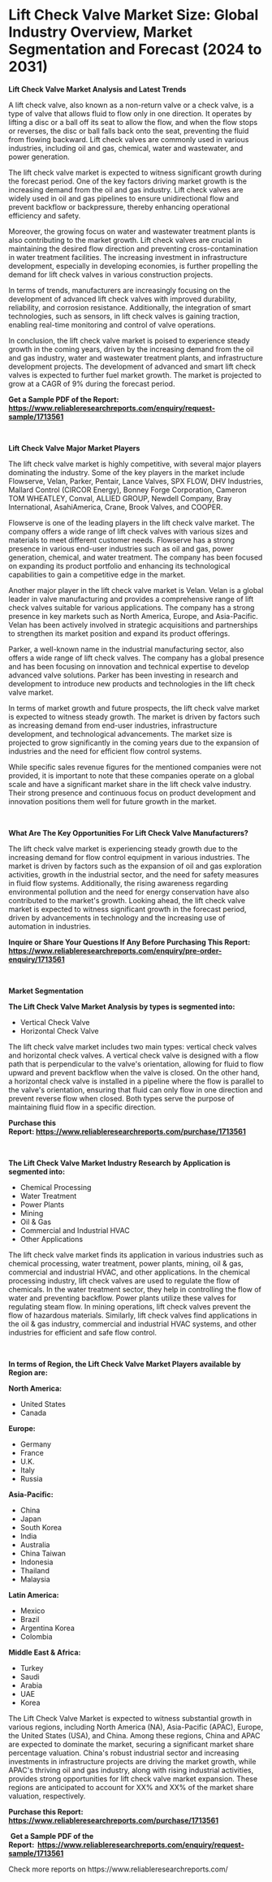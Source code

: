 <p><h1>Lift Check Valve Market Size: Global Industry Overview, Market Segmentation and Forecast (2024 to 2031)</h1></p><p><strong>Lift Check Valve Market Analysis and Latest Trends</strong></p>
<p><p>A lift check valve, also known as a non-return valve or a check valve, is a type of valve that allows fluid to flow only in one direction. It operates by lifting a disc or a ball off its seat to allow the flow, and when the flow stops or reverses, the disc or ball falls back onto the seat, preventing the fluid from flowing backward. Lift check valves are commonly used in various industries, including oil and gas, chemical, water and wastewater, and power generation.</p><p>The lift check valve market is expected to witness significant growth during the forecast period. One of the key factors driving market growth is the increasing demand from the oil and gas industry. Lift check valves are widely used in oil and gas pipelines to ensure unidirectional flow and prevent backflow or backpressure, thereby enhancing operational efficiency and safety.</p><p>Moreover, the growing focus on water and wastewater treatment plants is also contributing to the market growth. Lift check valves are crucial in maintaining the desired flow direction and preventing cross-contamination in water treatment facilities. The increasing investment in infrastructure development, especially in developing economies, is further propelling the demand for lift check valves in various construction projects.</p><p>In terms of trends, manufacturers are increasingly focusing on the development of advanced lift check valves with improved durability, reliability, and corrosion resistance. Additionally, the integration of smart technologies, such as sensors, in lift check valves is gaining traction, enabling real-time monitoring and control of valve operations.</p><p>In conclusion, the lift check valve market is poised to experience steady growth in the coming years, driven by the increasing demand from the oil and gas industry, water and wastewater treatment plants, and infrastructure development projects. The development of advanced and smart lift check valves is expected to further fuel market growth. The market is projected to grow at a CAGR of 9% during the forecast period.</p></p>
<p><strong>Get a Sample PDF of the Report:&nbsp; <a href="https://www.reliableresearchreports.com/enquiry/request-sample/1713561">https://www.reliableresearchreports.com/enquiry/request-sample/1713561</a></strong></p>
<p>&nbsp;</p>
<p><strong>Lift Check Valve Major Market Players</strong></p>
<p><p>The lift check valve market is highly competitive, with several major players dominating the industry. Some of the key players in the market include Flowserve, Velan, Parker, Pentair, Lance Valves, SPX FLOW, DHV Industries, Mallard Control (CIRCOR Energy), Bonney Forge Corporation, Cameron TOM WHEATLEY, Conval, ALLIED GROUP, Newdell Company, Bray International, AsahiAmerica, Crane, Brook Valves, and COOPER.</p><p>Flowserve is one of the leading players in the lift check valve market. The company offers a wide range of lift check valves with various sizes and materials to meet different customer needs. Flowserve has a strong presence in various end-user industries such as oil and gas, power generation, chemical, and water treatment. The company has been focused on expanding its product portfolio and enhancing its technological capabilities to gain a competitive edge in the market.</p><p>Another major player in the lift check valve market is Velan. Velan is a global leader in valve manufacturing and provides a comprehensive range of lift check valves suitable for various applications. The company has a strong presence in key markets such as North America, Europe, and Asia-Pacific. Velan has been actively involved in strategic acquisitions and partnerships to strengthen its market position and expand its product offerings.</p><p>Parker, a well-known name in the industrial manufacturing sector, also offers a wide range of lift check valves. The company has a global presence and has been focusing on innovation and technical expertise to develop advanced valve solutions. Parker has been investing in research and development to introduce new products and technologies in the lift check valve market.</p><p>In terms of market growth and future prospects, the lift check valve market is expected to witness steady growth. The market is driven by factors such as increasing demand from end-user industries, infrastructure development, and technological advancements. The market size is projected to grow significantly in the coming years due to the expansion of industries and the need for efficient flow control systems.</p><p>While specific sales revenue figures for the mentioned companies were not provided, it is important to note that these companies operate on a global scale and have a significant market share in the lift check valve industry. Their strong presence and continuous focus on product development and innovation positions them well for future growth in the market.</p></p>
<p>&nbsp;</p>
<p><strong>What Are The Key Opportunities For Lift Check Valve Manufacturers?</strong></p>
<p><p>The lift check valve market is experiencing steady growth due to the increasing demand for flow control equipment in various industries. The market is driven by factors such as the expansion of oil and gas exploration activities, growth in the industrial sector, and the need for safety measures in fluid flow systems. Additionally, the rising awareness regarding environmental pollution and the need for energy conservation have also contributed to the market's growth. Looking ahead, the lift check valve market is expected to witness significant growth in the forecast period, driven by advancements in technology and the increasing use of automation in industries.</p></p>
<p><strong>Inquire or Share Your Questions If Any Before Purchasing This Report: <a href="https://www.reliableresearchreports.com/enquiry/pre-order-enquiry/1713561">https://www.reliableresearchreports.com/enquiry/pre-order-enquiry/1713561</a></strong></p>
<p>&nbsp;</p>
<p><strong>Market Segmentation</strong></p>
<p><strong>The Lift Check Valve Market Analysis by types is segmented into:</strong></p>
<p><ul><li>Vertical Check Valve</li><li>Horizontal Check Valve</li></ul></p>
<p><p>The lift check valve market includes two main types: vertical check valves and horizontal check valves. A vertical check valve is designed with a flow path that is perpendicular to the valve's orientation, allowing for fluid to flow upward and prevent backflow when the valve is closed. On the other hand, a horizontal check valve is installed in a pipeline where the flow is parallel to the valve's orientation, ensuring that fluid can only flow in one direction and prevent reverse flow when closed. Both types serve the purpose of maintaining fluid flow in a specific direction.</p></p>
<p><strong>Purchase this Report:&nbsp;<a href="https://www.reliableresearchreports.com/purchase/1713561">https://www.reliableresearchreports.com/purchase/1713561</a></strong></p>
<p>&nbsp;</p>
<p><strong>The Lift Check Valve Market Industry Research by Application is segmented into:</strong></p>
<p><ul><li>Chemical Processing</li><li>Water Treatment</li><li>Power Plants</li><li>Mining</li><li>Oil & Gas</li><li>Commercial and Industrial HVAC</li><li>Other Applications</li></ul></p>
<p><p>The lift check valve market finds its application in various industries such as chemical processing, water treatment, power plants, mining, oil & gas, commercial and industrial HVAC, and other applications. In the chemical processing industry, lift check valves are used to regulate the flow of chemicals. In the water treatment sector, they help in controlling the flow of water and preventing backflow. Power plants utilize these valves for regulating steam flow. In mining operations, lift check valves prevent the flow of hazardous materials. Similarly, lift check valves find applications in the oil & gas industry, commercial and industrial HVAC systems, and other industries for efficient and safe flow control.</p></p>
<p>&nbsp;</p>
<p><strong>In terms of Region, the Lift Check Valve Market Players available by Region are:</strong></p>
<p>
    <p> <strong> North America: </strong>
        <ul>
            <li>United States</li>
            <li>Canada</li>
        </ul>
        </p> 
    <p> <strong> Europe: </strong>
        <ul>
            <li>Germany</li>
            <li>France</li>
            <li>U.K.</li>
            <li>Italy</li>
            <li>Russia</li>
        </ul>
        </p> 
    <p> <strong> Asia-Pacific: </strong>
        <ul>
            <li>China</li>
            <li>Japan</li>
            <li>South Korea</li>
            <li>India</li>
            <li>Australia</li>
            <li>China Taiwan</li>
            <li>Indonesia</li>
            <li>Thailand</li>
            <li>Malaysia</li>
        </ul>
        </p> 
    <p> <strong> Latin America: </strong>
        <ul>
            <li>Mexico</li>
            <li>Brazil</li>
            <li>Argentina Korea</li>
            <li>Colombia</li>
        </ul>
        </p> 
    <p> <strong> Middle East & Africa: </strong>
        <ul>
            <li>Turkey</li>
            <li>Saudi</li>
            <li>Arabia</li>
            <li>UAE</li>
            <li>Korea</li>
        </ul>
    </p>
    </p>
<p><p>The Lift Check Valve Market is expected to witness substantial growth in various regions, including North America (NA), Asia-Pacific (APAC), Europe, the United States (USA), and China. Among these regions, China and APAC are expected to dominate the market, securing a significant market share percentage valuation. China's robust industrial sector and increasing investments in infrastructure projects are driving the market growth, while APAC's thriving oil and gas industry, along with rising industrial activities, provides strong opportunities for lift check valve market expansion. These regions are anticipated to account for XX% and XX% of the market share valuation, respectively.</p></p>
<p><strong>Purchase this Report: <a href="https://www.reliableresearchreports.com/purchase/1713561">https://www.reliableresearchreports.com/purchase/1713561</a></strong></p>
<p>&nbsp;<strong>Get a Sample PDF of the Report:&nbsp;&nbsp;<a href="https://www.reliableresearchreports.com/enquiry/request-sample/1713561">https://www.reliableresearchreports.com/enquiry/request-sample/1713561</a></strong></p>
<p><strong></strong></p>
<p>Check more reports on https://www.reliableresearchreports.com/</p>